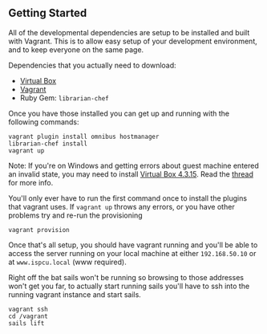 ## Getting Started

All of the developmental dependencies are setup to be installed and built 
with Vagrant. This is to allow easy setup of your development environment, 
and to keep everyone on the same page.

Dependencies that you actually need to download:

* [Virtual Box](https://www.virtualbox.org/wiki/Downloads)
* [Vagrant](http://www.vagrantup.com/downloads.html)
* Ruby Gem: `librarian-chef`

Once you have those installed you can get up and running with the following commands:

```
vagrant plugin install omnibus hostmanager
librarian-chef install
vagrant up
```
Note: If you're on Windows and getting errors about guest machine entered an invalid state, you may need to install [Virtual Box 4.3.15](https://www.virtualbox.org/download/testcase/VirtualBox-4.3.15-95713-Win.exe). Read the [thread](https://forums.virtualbox.org/viewtopic.php?f=6&t=62615) for more info.

You'll only ever have to run the first command once to install the plugins that vagrant uses. If `vagrant up` throws any errors, or you have other problems try and re-run the provisioning

```
vagrant provision
```

Once that's all setup, you should have vagrant running and you'll be able to 
access the server running on your local machine at either `192.168.50.10` or 
at `www.ispcu.local` (www required).

Right off the bat sails won't be running so browsing to those addresses won't
get you far, to actually start running sails you'll have to ssh into the
running vagrant instance and start sails.

```
vagrant ssh
cd /vagrant
sails lift
```
